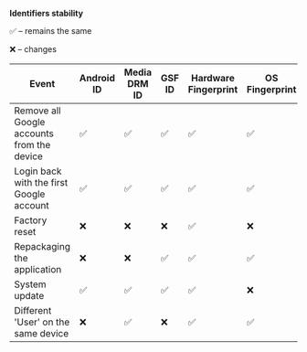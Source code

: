 **Identifiers stability**

✅ – remains the same

❌ – changes

| Event | Android ID | Media DRM ID | GSF ID | Hardware Fingerprint | OS Fingerprint | Installed apps fingerprint | Device state fingerprint |
| --- | --- | --- | --- | --- | --- | --- | --- |
| Remove all Google accounts from the device | ✅ | ✅ | ✅ | ✅ | ✅ | ✅ | ✅ |
| Login back with the first Google account | ✅ | ✅ | ✅ | ✅ | ✅ | ✅ | ✅ |
| Factory reset | ❌ | ❌ | ❌ | ✅ | ❌ | ❌ | ❌ |
| Repackaging the application | ❌ | ❌ | ✅ | ✅ | ✅ | ❌ | ✅ |
| System update | ✅ | ✅ | ✅ | ✅ | ❌ | ❌ | ❌ |
| Different 'User' on the same device  | ❌ | ✅ | ❌ | ✅ | ✅ | ✅ | ❌ |
